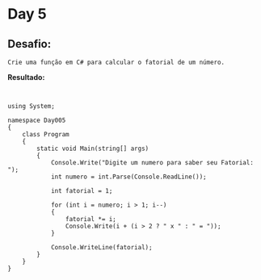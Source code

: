 # Day 5

## Desafio:
	Crie uma função em C# para calcular o fatorial de um número.

**Resultado:**


```cshap


using System;

namespace Day005
{
    class Program
    {
        static void Main(string[] args)
        {
            Console.Write("Digite um numero para saber seu Fatorial: ");
            int numero = int.Parse(Console.ReadLine());

            int fatorial = 1;

            for (int i = numero; i > 1; i--)
            {
                fatorial *= i; 
                Console.Write(i + (i > 2 ? " x " : " = "));
            }

            Console.WriteLine(fatorial); 
        }
    }
}

